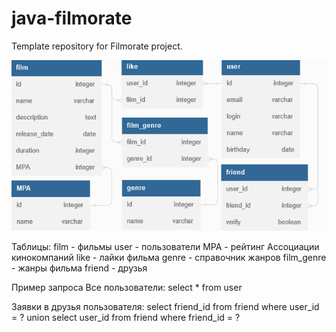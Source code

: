 # java-filmorate
Template repository for Filmorate project.

![ER -диаграмма таблиц хранилища](/filmorate-DB%20diagram.png)

Таблицы:
film - фильмы
user - пользователи
MPA - рейтинг Ассоциации кинокомпаний
like - лайки фильма
genre - справочник жанров
film_genre - жанры фильма
friend - друзья

Пример запроса
Все пользователи:
select * from user

Заявки в друзья пользователя:
select friend_id from friend where user_id = ?
union 
select user_id from friend where friend_id = ?